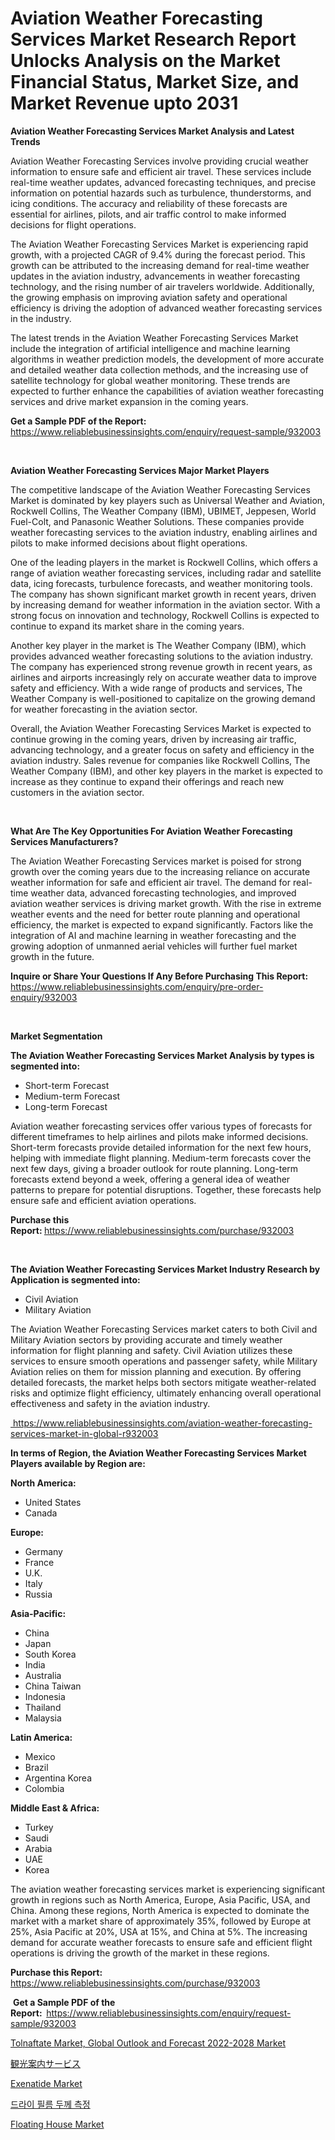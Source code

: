 <p><h1>Aviation Weather Forecasting Services Market Research Report Unlocks Analysis on the Market Financial Status, Market Size, and Market Revenue upto 2031</h1></p><p><strong>Aviation Weather Forecasting Services Market Analysis and Latest Trends</strong></p>
<p><p>Aviation Weather Forecasting Services involve providing crucial weather information to ensure safe and efficient air travel. These services include real-time weather updates, advanced forecasting techniques, and precise information on potential hazards such as turbulence, thunderstorms, and icing conditions. The accuracy and reliability of these forecasts are essential for airlines, pilots, and air traffic control to make informed decisions for flight operations.</p><p>The Aviation Weather Forecasting Services Market is experiencing rapid growth, with a projected CAGR of 9.4% during the forecast period. This growth can be attributed to the increasing demand for real-time weather updates in the aviation industry, advancements in weather forecasting technology, and the rising number of air travelers worldwide. Additionally, the growing emphasis on improving aviation safety and operational efficiency is driving the adoption of advanced weather forecasting services in the industry.</p><p>The latest trends in the Aviation Weather Forecasting Services Market include the integration of artificial intelligence and machine learning algorithms in weather prediction models, the development of more accurate and detailed weather data collection methods, and the increasing use of satellite technology for global weather monitoring. These trends are expected to further enhance the capabilities of aviation weather forecasting services and drive market expansion in the coming years.</p></p>
<p><strong>Get a Sample PDF of the Report:&nbsp;</strong> <a href="https://www.reliablebusinessinsights.com/enquiry/request-sample/932003">https://www.reliablebusinessinsights.com/enquiry/request-sample/932003</a></p>
<p>&nbsp;</p>
<p><strong>Aviation Weather Forecasting Services Major Market Players</strong></p>
<p><p>The competitive landscape of the Aviation Weather Forecasting Services Market is dominated by key players such as Universal Weather and Aviation, Rockwell Collins, The Weather Company (IBM), UBIMET, Jeppesen, World Fuel-Colt, and Panasonic Weather Solutions. These companies provide weather forecasting services to the aviation industry, enabling airlines and pilots to make informed decisions about flight operations.</p><p>One of the leading players in the market is Rockwell Collins, which offers a range of aviation weather forecasting services, including radar and satellite data, icing forecasts, turbulence forecasts, and weather monitoring tools. The company has shown significant market growth in recent years, driven by increasing demand for weather information in the aviation sector. With a strong focus on innovation and technology, Rockwell Collins is expected to continue to expand its market share in the coming years.</p><p>Another key player in the market is The Weather Company (IBM), which provides advanced weather forecasting solutions to the aviation industry. The company has experienced strong revenue growth in recent years, as airlines and airports increasingly rely on accurate weather data to improve safety and efficiency. With a wide range of products and services, The Weather Company is well-positioned to capitalize on the growing demand for weather forecasting in the aviation sector.</p><p>Overall, the Aviation Weather Forecasting Services Market is expected to continue growing in the coming years, driven by increasing air traffic, advancing technology, and a greater focus on safety and efficiency in the aviation industry. Sales revenue for companies like Rockwell Collins, The Weather Company (IBM), and other key players in the market is expected to increase as they continue to expand their offerings and reach new customers in the aviation sector.</p></p>
<p>&nbsp;</p>
<p><strong>What Are The Key Opportunities For Aviation Weather Forecasting Services Manufacturers?</strong></p>
<p><p>The Aviation Weather Forecasting Services market is poised for strong growth over the coming years due to the increasing reliance on accurate weather information for safe and efficient air travel. The demand for real-time weather data, advanced forecasting technologies, and improved aviation weather services is driving market growth. With the rise in extreme weather events and the need for better route planning and operational efficiency, the market is expected to expand significantly. Factors like the integration of AI and machine learning in weather forecasting and the growing adoption of unmanned aerial vehicles will further fuel market growth in the future.</p></p>
<p><strong>Inquire or Share Your Questions If Any Before Purchasing This Report:</strong> <a href="https://www.reliablebusinessinsights.com/enquiry/pre-order-enquiry/932003">https://www.reliablebusinessinsights.com/enquiry/pre-order-enquiry/932003</a></p>
<p>&nbsp;</p>
<p><strong>Market Segmentation</strong></p>
<p><strong>The Aviation Weather Forecasting Services Market Analysis by types is segmented into:</strong></p>
<p><ul><li>Short-term Forecast</li><li>Medium-term Forecast</li><li>Long-term Forecast</li></ul></p>
<p><p>Aviation weather forecasting services offer various types of forecasts for different timeframes to help airlines and pilots make informed decisions. Short-term forecasts provide detailed information for the next few hours, helping with immediate flight planning. Medium-term forecasts cover the next few days, giving a broader outlook for route planning. Long-term forecasts extend beyond a week, offering a general idea of weather patterns to prepare for potential disruptions. Together, these forecasts help ensure safe and efficient aviation operations.</p></p>
<p><strong>Purchase this Report:&nbsp;</strong><a href="https://www.reliablebusinessinsights.com/purchase/932003">https://www.reliablebusinessinsights.com/purchase/932003</a></p>
<p>&nbsp;</p>
<p><strong>The Aviation Weather Forecasting Services Market Industry Research by Application is segmented into:</strong></p>
<p><ul><li>Civil Aviation</li><li>Military Aviation</li></ul></p>
<p><p>The Aviation Weather Forecasting Services market caters to both Civil and Military Aviation sectors by providing accurate and timely weather information for flight planning and safety. Civil Aviation utilizes these services to ensure smooth operations and passenger safety, while Military Aviation relies on them for mission planning and execution. By offering detailed forecasts, the market helps both sectors mitigate weather-related risks and optimize flight efficiency, ultimately enhancing overall operational effectiveness and safety in the aviation industry.</p></p>
<p><a href="https://www.reliablebusinessinsights.com/aviation-weather-forecasting-services-market-in-global-r932003">&nbsp;https://www.reliablebusinessinsights.com/aviation-weather-forecasting-services-market-in-global-r932003</a></p>
<p><strong>In terms of Region, the Aviation Weather Forecasting Services Market Players available by Region are:</strong></p>
<p>
    <p> <strong> North America: </strong>
        <ul>
            <li>United States</li>
            <li>Canada</li>
        </ul>
        </p> 
    <p> <strong> Europe: </strong>
        <ul>
            <li>Germany</li>
            <li>France</li>
            <li>U.K.</li>
            <li>Italy</li>
            <li>Russia</li>
        </ul>
        </p> 
    <p> <strong> Asia-Pacific: </strong>
        <ul>
            <li>China</li>
            <li>Japan</li>
            <li>South Korea</li>
            <li>India</li>
            <li>Australia</li>
            <li>China Taiwan</li>
            <li>Indonesia</li>
            <li>Thailand</li>
            <li>Malaysia</li>
        </ul>
        </p> 
    <p> <strong> Latin America: </strong>
        <ul>
            <li>Mexico</li>
            <li>Brazil</li>
            <li>Argentina Korea</li>
            <li>Colombia</li>
        </ul>
        </p> 
    <p> <strong> Middle East & Africa: </strong>
        <ul>
            <li>Turkey</li>
            <li>Saudi</li>
            <li>Arabia</li>
            <li>UAE</li>
            <li>Korea</li>
        </ul>
    </p>
    </p>
<p><p>The aviation weather forecasting services market is experiencing significant growth in regions such as North America, Europe, Asia Pacific, USA, and China. Among these regions, North America is expected to dominate the market with a market share of approximately 35%, followed by Europe at 25%, Asia Pacific at 20%, USA at 15%, and China at 5%. The increasing demand for accurate weather forecasts to ensure safe and efficient flight operations is driving the growth of the market in these regions.</p></p>
<p><strong>Purchase this Report: </strong><a href="https://www.reliablebusinessinsights.com/purchase/932003">https://www.reliablebusinessinsights.com/purchase/932003</a></p>
<p>&nbsp;<strong>Get a Sample PDF of the Report:&nbsp;&nbsp;</strong><a href="https://www.reliablebusinessinsights.com/enquiry/request-sample/932003">https://www.reliablebusinessinsights.com/enquiry/request-sample/932003</a></p>
<p><strong></strong></p>
<p><p><a href="https://issuu.com/reportprime-2/docs/tolnaftate-market-global-outlook-an_6c7963aed74cb7">Tolnaftate Market, Global Outlook and Forecast 2022-2028 Market</a></p><p><a href="https://medium.com/@drfg4t/%E8%A6%B3%E5%85%89%E6%A1%88%E5%86%85%E3%82%B5%E3%83%BC%E3%83%93%E3%82%B9%E5%B8%82%E5%A0%B4-%E3%82%B0%E3%83%AD%E3%83%BC%E3%83%90%E3%83%AB%E3%81%8A%E3%82%88%E3%81%B3%E5%9C%B0%E5%9F%9F%E5%88%A5%E5%88%86%E6%9E%90-%E5%9C%B0%E5%9F%9F-%E5%9B%BD%E3%83%AC%E3%83%99%E3%83%AB%E3%81%AE%E5%88%86%E6%9E%90%E3%81%8A%E3%82%88%E3%81%B3%E7%AB%B6%E4%BA%89%E7%8A%B6%E6%B3%81%E3%81%AB%E7%84%A6%E7%82%B9%E3%82%92%E5%BD%93%E3%81%A6%E3%81%9F%E5%88%86%E6%9E%90%E3%81%A8%E4%BA%88%E6%B8%AC-2024%E5%B9%B4-2031%E5%B9%B4-4382401734d3">観光案内サービス</a></p><p><a href="https://medium.com/@jsksk366/exenatide-market-essentials-key-market-players-demand-drivers-and-roi-potential-forecasted-for-fb44777ae40a">Exenatide Market</a></p><p><a href="https://medium.com/@petbigbeepjn/%EA%B1%B4%EC%8B%9D-%ED%95%84%EB%A6%84-%EB%91%90%EA%BB%98-%EC%B8%A1%EC%A0%95-%EC%8B%9C%EC%9E%A5-%EA%B7%9C%EB%AA%A8-%EC%A0%90%EC%9C%A0%EC%9C%A8-%EC%84%B1%EC%9E%A5-%EB%B0%8F-%EC%A2%85%EB%A5%98%EB%B3%84-%EC%9D%91%EC%9A%A9-%EB%B6%84%EC%95%BC%EB%B3%84-%ED%95%AD%EA%B3%B5-%ED%95%AD%EA%B3%B5-%EC%9E%90%EB%8F%99%EC%B0%A8-%EC%8B%9D%ED%92%88-%EB%B0%8F-%EC%9D%98%EC%95%BD%ED%92%88-%ED%8F%AC%EC%9E%A5-%EC%82%B0%EC%97%85-%EB%B0%8F-%EC%A0%9C%EC%A1%B0-%EC%9D%98%EB%A3%8C-%EB%B0%98%EB%8F%84%EC%B2%B4-%EA%B8%B0%ED%83%80-%EB%B0%8F-%EC%A7%80%EC%97%AD%EB%B3%84-f6442b9cbb8c">드라이 필름 두께 측정</a></p><p><a href="https://medium.com/@jsksk366/floating-house-industry-analysis-report-its-market-size-growing-with-a-cagr-of-4-1-6841b851afcc">Floating House Market</a></p></p>